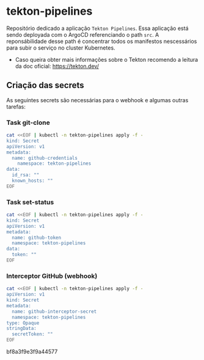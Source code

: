# tekton-pipelines
Repositório dedicado a aplicação `Tekton Pipelines`. Essa aplicação está sendo deployada com o ArgoCD referenciando o path `src`. 
A reponsábilidade desse path é concentrar todos os manifestos nescessários para subir o serviço no cluster Kubernetes. 

- Caso queira obter mais informações sobre o Tekton recomendo a leitura da doc oficial: https://tekton.dev/

## Criação das secrets
As seguintes secrets são necessárias para o webhook e algumas outras tarefas:

### Task git-clone
```sh
cat <<EOF | kubectl -n tekton-pipelines apply -f - 
kind: Secret
apiVersion: v1
metadata:
  name: github-credentials
    namespace: tekton-pipelines
data:
  id_rsa: ""
  known_hosts: ""
EOF
```

### Task set-status
```sh
cat <<EOF | kubectl -n tekton-pipelines apply -f - 
kind: Secret
apiVersion: v1
metadata:
  name: github-token
  namespace: tekton-pipelines
data:
  token: ""
EOF
```

### Interceptor GitHub (webhook)
```sh
cat <<EOF | kubectl -n tekton-pipelines apply -f - 
apiVersion: v1
kind: Secret
metadata:
  name: github-interceptor-secret
  namespace: tekton-pipelines
type: Opaque
stringData:
  secretToken: ""
EOF
```

bf8a3f9e3f9a44577

